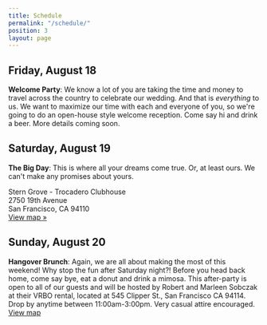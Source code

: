 ```yaml
---
title: Schedule
permalink: "/schedule/"
position: 3
layout: page
---
```


## Friday, August 18

**Welcome Party**: We know a lot of you are taking the time and money to travel across the country to celebrate our wedding. And that is *everything* to us. We want to maximize our time with each and everyone of you, so we're going to do an open-house style welcome reception. Come say hi and drink a beer. More details coming soon.

## Saturday, August 19

**The Big Day**: This is where all your dreams come true. Or, at least ours. We can't make any promises about yours.

Stern Grove - Trocadero Clubhouse<br>
2750 19th Avenue<br>
San Francisco, CA 94110<br>
[View map »](https://www.google.com/maps/place/Trocadero+Clubhouse/@37.7361793,-122.4773553,17z/data=!4m13!1m7!3m6!1s0x808f7d9607230b99:0xdc23844628562c9b!2s2750+19th+Ave,+San+Francisco,+CA+94132!3b1!8m2!3d37.7361793!4d-122.4751666!3m4!1s0x0:0xe93215d73ebc37b5!8m2!3d37.7361644!4d-122.478177)

## Sunday, August 20

**Hangover Brunch**: Again, we are all about making the most of this weekend! Why stop the fun after Saturday night?! Before you head back home, come say bye, eat a donut and drink a mimosa. This after-party is open to all of our guests and will be hosted by Robert and Marleen Sobczak at their VRBO rental, located at 545 Clipper St., San Francisco CA 94114. Drop by anytime between 11:00am-3:00pm. Very casual attire encouraged.
[View map](https://www.google.com/maps/place/545+Clipper+St,+San+Francisco,+CA+94114/@37.7484612,-122.4392457,17z/data=!3m1!4b1!4m5!3m4!1s0x808f7e0d393bdde3:0xeee1a60534295003!8m2!3d37.748457!4d-122.437057)